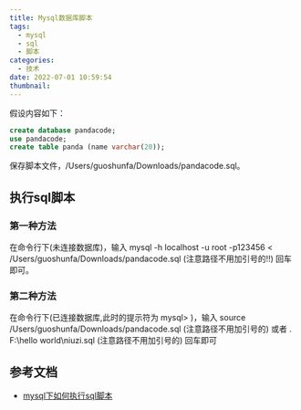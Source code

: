 ```yaml
---
title: Mysql数据库脚本
tags:
  - mysql
  - sql
  - 脚本
categories:
  - 技术
date: 2022-07-01 10:59:54
thumbnail:
---
```


假设内容如下：

```sql
create database pandacode;
use pandacode;
create table panda (name varchar(20));
```

保存脚本文件，/Users/guoshunfa/Downloads/pandacode.sql。

## 执行sql脚本

### 第一种方法

在命令行下(未连接数据库)，输入 mysql -h localhost -u root -p123456 < /Users/guoshunfa/Downloads/pandacode.sql (注意路径不用加引号的!!) 回车即可。

### 第二种方法

在命令行下(已连接数据库,此时的提示符为 mysql> )，输入 source /Users/guoshunfa/Downloads/pandacode.sql (注意路径不用加引号的) 或者 \. F:\hello world\niuzi.sql (注意路径不用加引号的) 回车即可

## 参考文档

- [mysql下如何执行sql脚本](https://www.cnblogs.com/kenkofox/archive/2011/01/14/1935422.html)